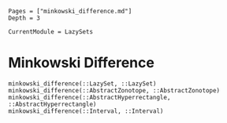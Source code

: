 ```@contents
Pages = ["minkowski_difference.md"]
Depth = 3
```

```@meta
CurrentModule = LazySets
```

# Minkowski Difference

```@docs
minkowski_difference(::LazySet, ::LazySet)
minkowski_difference(::AbstractZonotope, ::AbstractZonotope)
minkowski_difference(::AbstractHyperrectangle, ::AbstractHyperrectangle)
minkowski_difference(::Interval, ::Interval)
```
